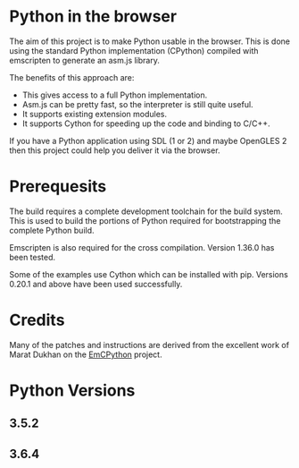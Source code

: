 # Python in the browser

The aim of this project is to make Python usable in the browser. This is done
using the standard Python implementation (CPython) compiled with emscripten to
generate an asm.js library.

The benefits of this approach are:

 * This gives access to a full Python implementation.
 * Asm.js can be pretty fast, so the interpreter is still quite useful.
 * It supports existing extension modules.
 * It supports Cython for speeding up the code and binding to C/C++.
 
If you have a Python application using SDL (1 or 2) and maybe OpenGLES 2 then
this project could help you deliver it via the browser.

# Prerequesits

The build requires a complete development toolchain for the build system. This
is used to build the portions of Python required for bootstrapping the complete
Python build.

Emscripten is also required for the cross compilation. Version 1.36.0 has been
tested.

Some of the examples use Cython which can be installed with pip. Versions
0.20.1 and above have been used successfully.

# Credits

Many of the patches and instructions are derived from the excellent work of
Marat Dukhan on the [EmCPython](https://github.com/PeachPy/EmCPython) project.

# Python Versions

## 3.5.2
## 3.6.4

